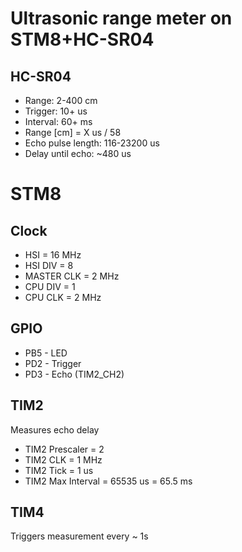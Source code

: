 Ultrasonic range meter on STM8+HC-SR04
=====

HC-SR04
-------
- Range: 2-400 cm
- Trigger: 10+ us
- Interval: 60+ ms
- Range [cm] = X us / 58
- Echo pulse length: 116-23200 us
- Delay until echo: ~480 us

STM8
====

Clock
-----
- HSI = 16 MHz
- HSI DIV = 8
- MASTER CLK = 2 MHz
- CPU DIV = 1
- CPU CLK = 2 MHz

GPIO
----
- PB5 - LED
- PD2 - Trigger
- PD3 - Echo (TIM2_CH2)

TIM2
----
Measures echo delay
- TIM2 Prescaler = 2
- TIM2 CLK = 1 MHz
- TIM2 Tick = 1 us
- TIM2 Max Interval = 65535 us = 65.5 ms

TIM4
----
Triggers measurement every ~ 1s